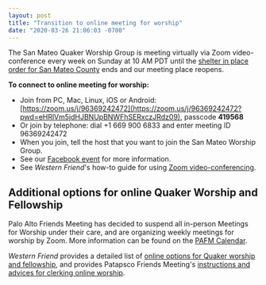```yaml
---
layout: post
title: "Transition to online meeting for worship"
date: "2020-03-26 21:06:03 -0700"
---
```


The San Mateo Quaker Worship Group is meeting virtually via Zoom video-&#8203;conference every week on Sunday at 10 AM PDT until the [shelter in place order for San Mateo County](https://www.smchealth.org/coronavirus) ends and our meeting place reopens.

**To connect to online meeting for worship:**

* Join from PC, Mac, Linux, iOS or Android: [https://zoom.us/j/96369242472](https://zoom.us/j/96369242472?pwd=eHRlVm5jdHJBNUpBNWFhSERxczJRdz09), passcode **419568**
* Or join by telephone: dial +1 669 900 6833 and enter meeting ID 96369242472
* When you join, tell the host that you want to join the San Mateo Worship Group.
* See our [Facebook event](https://www.facebook.com/events/205836654520245/) for more information.
* See *Western Friend*'s how-to guide for using [Zoom video-&#8203;conferencing](https://westernfriend.org/media/how-use-zoom-videoconferencing).

## Additional options for online Quaker Worship and Fellowship

Palo Alto Friends Meeting has decided to suspend all in-person Meetings for Worship under their care, and are organizing weekly meetings for worship by Zoom. More information can be found on the [PAFM Calendar](http://www.pafm.org/wordpress/calendar/).

*Western Friend* provides a detailed list of [online options for Quaker worship and fellowship](https://westernfriend.org/quaker-worship-and-fellowship-online), and provides Patapsco Friends Meeting's [instructions and advices for clerking online worship](https://westernfriend.org/media/advices-online-worship-draft).
